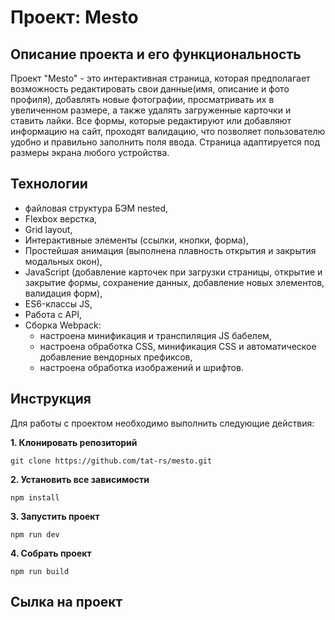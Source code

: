 # Проект: Mesto

## Описание проекта и его функциональность

Проект "Mesto" - это интерактивная страница, которая предполагает возможность редактировать свои данные(имя, описание и фото профиля), добавлять новые фотографии, просматривать их в увеличенном размере, а также удалять загруженные карточки и ставить лайки.
Все формы, которые редактируют или добавляют информацию на сайт, проходят валидацию, что позволяет пользователю удобно и правильно заполнить поля ввода.
Страница адаптируется под размеры экрана любого устройства.

## Технологии
* файловая структура БЭМ nested,
* Flexbox верстка,
* Grid layout,
* Интерактивные элементы (ссылки, кнопки, форма),
* Простейшая анимация (выполнена плавность открытия и закрытия модальных окон),
* JavaScript (добавление карточек при загрузки страницы, открытие и закрытие формы, сохранение данных, добавление новых элементов, валидация форм),
* ES6-классы JS,
* Работа с API,
* Сборка Webpack:
    * настроена минификация и транспиляция JS бабелем,
    * настроена обработка CSS, минификация CSS и автоматическое добавление вендорных префиксов,
    * настроена обработка изображений и шрифтов.

## Инструкция

Для работы с проектом необходимо выполнить следующие действия:

__1. Клонировать репозиторий__

`git clone https://github.com/tat-rs/mesto.git`

__2. Установить все зависимости__

`npm install`

__3. Запустить проект__

`npm run dev`

__4. Собрать проект__

`npm run build`

## Сылка на проект

<a href="https://tat-rs.github.io/mesto/" target="_blank" rel="noopener"></a>

